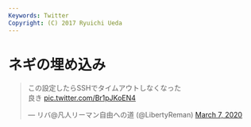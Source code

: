 ```yaml
---
Keywords: Twitter
Copyright: (C) 2017 Ryuichi Ueda
---
```


# ネギの埋め込み

<blockquote class="twitter-tweet"><p lang="ja" dir="ltr">この設定したらSSHでタイムアウトしなくなった<br>良き <a href="https://t.co/Br1pJKoEN4">pic.twitter.com/Br1pJKoEN4</a></p>&mdash; リバ@凡人リーマン自由への道 (@LibertyReman) <a href="https://twitter.com/LibertyReman/status/1236246545906814976?ref_src=twsrc%5Etfw">March 7, 2020</a></blockquote> <script async src="https://platform.twitter.com/widgets.js" charset="utf-8"></script>


